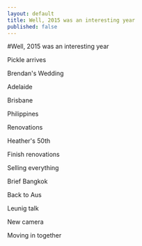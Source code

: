 ```yaml
---
layout: default
title: Well, 2015 was an interesting year
published: false
---
```

#Well, 2015 was an interesting year

Pickle arrives

Brendan's Wedding

Adelaide

Brisbane

Philippines

Renovations

Heather's 50th

Finish renovations

Selling everything

Brief Bangkok

Back to Aus

Leunig talk

New camera

Moving in together
